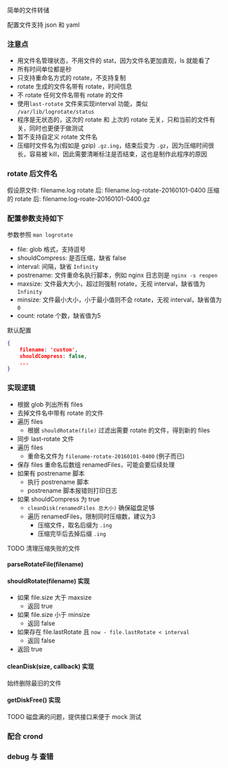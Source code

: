 简单的文件转储

配置文件支持 json 和 yaml

### 注意点

- 用文件名管理状态，不用文件的 stat，因为文件名更加直观，ls 就能看了
- 所有时间单位都是秒
- 只支持重命名方式的 rotate，不支持复制
- rotate 生成的文件名带有 rotate，时间信息
- 不 rotate 任何文件名带有 rotate 的文件
- 使用`last-rotate` 文件来实现interval 功能，类似 `/var/lib/logrotate/status`
- 程序是无状态的，这次的 rotate 和 上次的 rotate 无关，只和当前的文件有关，同时也更便于做测试
- 暂不支持自定义 rotate 文件名
- 压缩时文件名为(假如是 gzip) `.gz.ing`，结束后变为 `.gz`，因为压缩时间很长，容易被 kill，因此需要清晰标注是否结束，这也是制作此程序的原因

### rotate 后文件名

假设原文件: filename.log
rotate 后: filename.log-rotate-20160101-0400
压缩的 rotate 后: filename.log-roate-20160101-0400.gz

### 配置参数支持如下

参数参照 `man logrotate`

- file: glob 格式，支持逗号
- shouldCompress: 是否压缩，缺省 false
- interval: 间隔，缺省 `Infinity`
- postrename: 文件重命名执行脚本，例如 nginx 日志则是 `nginx -s reopen`
- maxsize: 文件最大大小，超过则强制 rotate，无视 interval，缺省值为 `Infinity`
- minsize: 文件最小大小，小于最小值则不会 rotate，无视 interval，缺省值为 `0`
- count: rotate 个数，缺省值为5

默认配置

```json
{
	filename: 'custom',
	shouldCompress: false,
	...
}
```

### 实现逻辑

- 根据 glob 列出所有 files
- 去掉文件名中带有 rotate 的文件
- 遍历 files
	- 根据 `shouldRotate(file)` 过滤出需要 rotate 的文件，得到新的 files
- 同步 last-rotate 文件
- 遍历 files
	- 重命名文件为 `filename-rotate-20160101-0400` (例子而已)
- 保存 files 重命名后数组 renamedFiles，可能会要后续处理
- 如果有 postrename 脚本
	- 执行 postrename 脚本
	- postrename 脚本报错则打印日志
- 如果 shouldCompress 为 true
	- `cleanDisk(renamedFiles 总大小)` 确保磁盘足够
	- 遍历 renamedFiles，限制同时压缩数，建议为3
		- 压缩文件，取名后缀为 `.ing`
		- 压缩完毕后去掉后缀 `.ing`

TODO 清理压缩失败的文件

#### parseRotateFile(filename)

#### shouldRotate(filename) 实现

- 如果 file.size 大于 maxsize
	- 返回 true
- 如果 file.size 小于 minsize
	- 返回 false
- 如果存在 file.lastRotate 且 `now - file.lastRotate < interval`
	- 返回 false
- 返回 true

#### cleanDisk(size, callback) 实现

始终删除最旧的文件

#### getDiskFree() 实现

TODO 磁盘满的问题，提供接口来便于 mock 测试

### 配合 crond

### debug 与 查错

